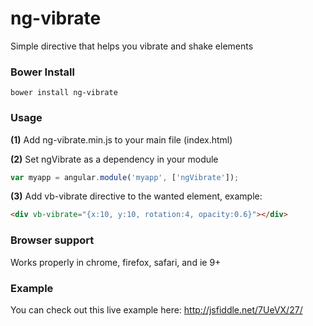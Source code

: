 ng-vibrate
==========

Simple directive that helps you vibrate and shake elements

### Bower Install

```
bower install ng-vibrate
```

### Usage

**(1)** Add ng-vibrate.min.js to your main file (index.html)

**(2)** Set ngVibrate as a dependency in your module

```javascript
var myapp = angular.module('myapp', ['ngVibrate']);
```

**(3)** Add vb-vibrate directive to the wanted element, example:

```html
<div vb-vibrate="{x:10, y:10, rotation:4, opacity:0.6}"></div>
```

### Browser support

Works properly in chrome, firefox, safari, and ie 9+

### Example

You can check out this live example here: http://jsfiddle.net/7UeVX/27/
